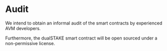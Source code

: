 # Audit

We intend to obtain an informal audit of the smart contracts by experienced AVM developers.

Furthermore, the dualSTAKE smart contract will be open sourced under a non-permissive license.
